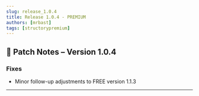 ```yaml
---
slug: release_1.0.4
title: Release 1.0.4 - PREMIUM
authors: [mrbast]
tags: [structorypremium]
---
```


## 🔧 Patch Notes – Version 1.0.4

### Fixes
- Minor follow-up adjustments to FREE version 1.1.3

---